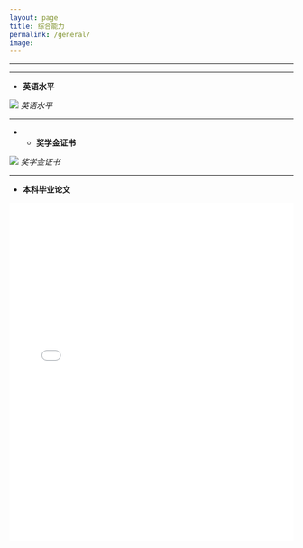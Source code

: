 ```yaml
---
layout: page
title: 综合能力
permalink: /general/
image: 
---
```


***

---

* <strong>英语水平</strong>

![]({{site.baseurl}}/images/综合能力01.png)
*英语水平*

---

* * <strong>奖学金证书</strong>

![]({{site.baseurl}}/images/综合能力02.png)
*奖学金证书*

---

* <strong>本科毕业论文</strong>

<body>
    <!-- 展示区域 -->
    <main class="cleaner-report">
        <!-- 预览区域 -->
        <section class="report-preview">
            <iframe src="/assets/毕业论文 梁善晴 20300680240：经济环境，教育观念与教育投入决策.pdf" width="100%" height="600px" style="border: none;"></iframe>
        </section>
    </main>
    <style>
        .pdf-viewer {
            width: 100%;
            height: 100%;
            border: none;
        }
    </style>
</body>